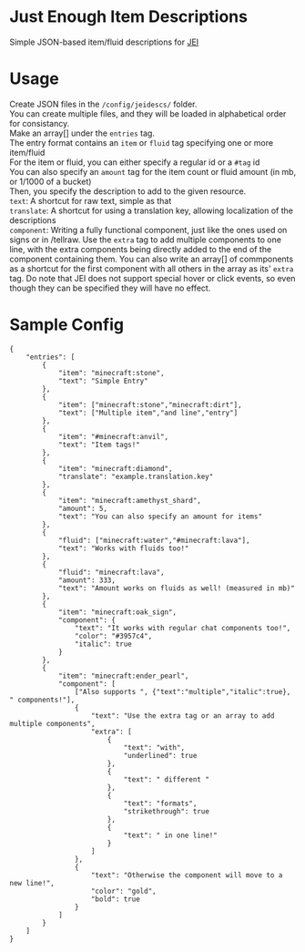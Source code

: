 # Just Enough Item Descriptions
Simple JSON-based item/fluid descriptions for [JEI](https://curseforge.com/minecraft/mc-mods/jei)

# Usage

Create JSON files in the `/config/jeidescs/` folder.<br>
You can create multiple files, and they will be loaded in alphabetical order for consistancy.<br>
Make an array[] under the `entries` tag.<br>
The entry format contains an `item` or `fluid` tag specifying one or more item/fluid<br>
For the item or fluid, you can either specify a regular id or a `#tag` id<br>
You can also specify an `amount` tag for the item count or fluid amount (in mb, or 1/1000 of a bucket)<br>
Then, you specify the description to add to the given resource.<br>
`text`: A shortcut for raw text, simple as that<br>
`translate`: A shortcut for using a translation key, allowing localization of the descriptions<br>
`component`: Writing a fully functional component, just like the ones used on signs or in /tellraw. Use the `extra` tag to add multiple components to one line, with the extra components being directly added to the end of the component containing them. You can also write an array[] of commponents as a shortcut for the first component with all others in the array as its' `extra` tag. Do note that JEI does not support special hover or click events, so even though they can be specified they will have no effect.

# Sample Config
	{
		"entries": [
			{
				"item": "minecraft:stone",
				"text": "Simple Entry"
			},
			{
				"item": ["minecraft:stone","minecraft:dirt"],
				"text": ["Multiple item","and line","entry"]
			},
			{
				"item": "#minecraft:anvil",
				"text": "Item tags!"
			},
			{
				"item": "minecraft:diamond",
				"translate": "example.translation.key"
			},
			{
				"item": "minecraft:amethyst_shard",
				"amount": 5,
				"text": "You can also specify an amount for items"
			},
			{
				"fluid": ["minecraft:water","#minecraft:lava"],
				"text": "Works with fluids too!"
			},
			{
				"fluid": "minecraft:lava",
				"amount": 333,
				"text": "Amount works on fluids as well! (measured in mb)"
			},
			{
				"item": "minecraft:oak_sign",
				"component": {
					"text": "It works with regular chat components too!",
					"color": "#3957c4",
					"italic": true
				}
			},
			{
				"item": "minecraft:ender_pearl",
				"component": [
					["Also supports ", {"text":"multiple","italic":true}, " components!"],
					{
						"text": "Use the extra tag or an array to add multiple components",
						"extra": [
							{
								"text": "with",
								"underlined": true
							},
							{
								"text": " different "
							},
							{
								"text": "formats",
								"strikethrough": true
							},
							{
								"text": " in one line!"
							}
						]
					},
					{
						"text": "Otherwise the component will move to a new line!",
						"color": "gold",
						"bold": true
					}
				]
			}
		]
	}